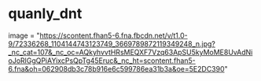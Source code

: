 # quanly_dnt

image = "https://scontent.fhan5-6.fna.fbcdn.net/v/t1.0-9/72336268_1104144743123749_3669789872119349248_n.jpg?_nc_cat=107&_nc_oc=AQkyhvvtHRsMEQXF7Vzq63ApSU5kyMoME8UvAdNioJoRlGgQPiAYixcPsQpTg45Eruc&_nc_ht=scontent.fhan5-6.fna&oh=062908db3c78b916e6c599786ea31b3a&oe=5E2DC390"

